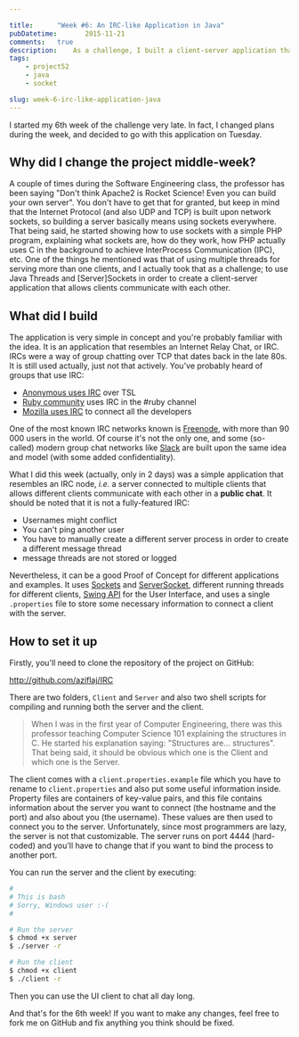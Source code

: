 ```yaml
---

title:      "Week #6: An IRC-like Application in Java"
pubDatetime:       2015-11-21
comments:   true
description:    As a challenge, I built a client-server application that allows multiple clients to communicate with each others using java Threads and Sockets
tags:
    - project52
    - java
    - socket

slug: week-6-irc-like-application-java
---
```


I started my 6th week of the challenge very late. In fact, I changed plans during the week, and decided to go with this application on Tuesday.

## Why did I change the project middle-week?
A couple of times during the Software Engineering class, the professor has been saying "Don't think Apache2 is Rocket Science! Even you can build your own server". You don't have to get that for granted, but keep in mind that the Internet Protocol (and also UDP and TCP) is built upon network sockets, so building a server basically means using sockets everywhere. That being said, he started showing how to use sockets with a simple PHP program, explaining what sockets are, how do they work, how PHP actually uses C in the background to achieve InterProcess Communication (IPC), etc. One of the things he mentioned was that of using multiple threads for serving more than one clients, and I actually took that as a challenge; to use Java Threads and [Server]Sockets in order to create a client-server application that allows clients communicate with each other.

## What did I build
The application is very simple in concept and you're probably familiar with the idea. It is an application that resembles an Internet Relay Chat, or IRC. IRCs were a way of group chatting over TCP that dates back in the late 80s. It is still used actually, just not that actively. You've probably heard of groups that use IRC:

- [Anonymous uses IRC](https://www.anonops.com/) over TSL
- [Ruby community](https://www.ruby-lang.org/en/community/) uses IRC in the #ruby channel
- [Mozilla uses IRC](http://irc.lc/mozilla/developers/) to connect all the developers

One of the most known IRC networks known is [Freenode](https://freenode.net/), with more than 90 000 users in the world. Of course it's not the only one, and some (so-called) modern group chat networks like [Slack](https://slack.com/) are built upon the same idea and model (with some added confidentiality).

What I did this week (actually, only in 2 days) was a simple application that resembles an IRC node, _i.e._ a server connected to multiple clients that allows different clients communicate with each other in a **public chat**. It should be noted that it is not a fully-featured IRC:

- Usernames might conflict
- You can't ping another user
- You have to manually create a different server process in order to create a different message thread
- message threads are not stored or logged

Nevertheless, it can be a good Proof of Concept for different applications and examples. It uses [Sockets](https://docs.oracle.com/javase/7/docs/api/java/net/Socket.html) and [ServerSocket](https://docs.oracle.com/javase/7/docs/api/java/net/ServerSocket.html), different running threads for different clients, [Swing API](https://docs.oracle.com/javase/7/docs/api/javax/swing/package-summary.html) for the User Interface, and uses a single `.properties` file to store some necessary information to connect a client with the server.

## How to set it up

Firstly, you'll need to clone the repository of the project on GitHub:

http://github.com/aziflaj/IRC

There are two folders, `Client` and `Server` and also two shell scripts for compiling and running both the server and the client.

> When I was in the first year of Computer Engineering, there was this professor teaching Computer Science 101 explaining the structures in C. He started his explanation saying: "Structures are... structures". That being said, it should be obvious which one is the Client and which one is the Server.

The client comes with a `client.properties.example` file which you have to rename to `client.properties` and also put some useful information inside. Property files are containers of key-value pairs, and this file contains information about the server you want to connect (the hostname and the port) and also about you (the username). These values are then used to connect you to the server. Unfortunately, since most programmers are lazy, the server is not that customizable. The server runs on port 4444 (hard-coded) and you'll have to change that if you want to bind the process to another port.

You can run the server and the client by executing:

```bash
#
# This is bash
# Sorry, Windows user :-(
#

# Run the server
$ chmod +x server
$ ./server -r

# Run the client
$ chmod +x client
$ ./client -r
```

Then you can use the UI client to chat all day long.

And that's for the 6th week! If you want to make any changes, feel free to fork me on GitHub and fix anything you think should be fixed.
